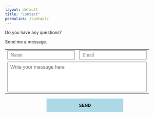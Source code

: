 ```yaml
---
layout: default
title: "Contact"
permalink: /contact/
---
```

<style>
.send-button {
  background-color:lightblue;
  text-align:center;
  border:none;
  padding:1em;
  font-size:100%;
  font-weight:bold;
  width:50%
}
.send-button:hover {
 background-color:lightgreen;
 cursor:pointer;
}
</style>

<p>Do you have any questions?</p>
<p>Send me a message.</p>
<div style="width:100%">
<table style="width:100%;  border-spacing: 20px;">
<tbody>
<tr>
<td><input style="width:100%;box-sizing:border-box;font-size:100%;font-family: 'Calibri';height:2em;padding:0.5em" placeholder="Name">
</td>
<td><input style="width:100%;box-sizing:border-box;font-size:100%;font-family: 'Calibri';height:2em;padding:0.5em" placeholder="Email">
</td>
</tr>
<tr>
<td colspan="2"><textarea type="text" style="height:100px;width:100%;resize:none;box-sizing:border-box;font-size: 100%;font-family: &quot;Calibri&quot;, &quot;Arial&quot;, sans-serif;padding:0.5em" placeholder="Write your message here"></textarea>
</td>
</tr>
</tbody></table>
</div>
<div style="text-align:center;width:100%;padding-left:10px;padding-right:10px">
<button class="send-button" onclick="alert('hey')">SEND</button>
</div>
